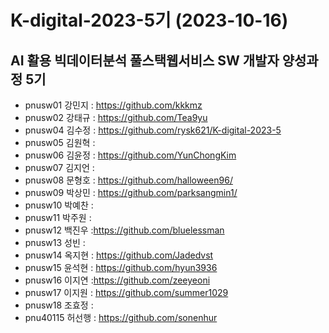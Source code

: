 # K-digital-2023-5기 (2023-10-16)
## AI 활용 빅데이터분석 풀스택웹서비스 SW 개발자 양성과정 5기

 
+ pnusw01	강민지	: https://github.com/kkkmz
+ pnusw02	강태규	: https://github.com/Tea9yu
+ pnusw04	김수정	: https://github.com/rysk621/K-digital-2023-5
+ pnusw05	김원혁	:
+ pnusw06	김윤정	: https://github.com/YunChongKim
+ pnusw07	김지언	:
+ pnusw08	문형호	: https://github.com/halloween96/
+ pnusw09	박상민	: https://github.com/parksangmin1/
+ pnusw10	박예찬	:
+ pnusw11	박주원	:
+ pnusw12	백진우	:https://github.com/bluelessman
+ pnusw13	성빈	:
+ pnusw14	옥지현	: https://github.com/Jadedvst
+ pnusw15	윤석현	: https://github.com/hyun3936
+ pnusw16	이지연	:https://github.com/zeeyeoni
+ pnusw17	이지원	: https://github.com/summer1029
+ pnusw18	조효정	:
+ pnu40115	허선행	: https://github.com/sonenhur
